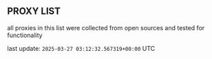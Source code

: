 ## PROXY LIST

all proxies in this list were collected from open sources and tested for functionality

last update: `2025-03-27 03:12:32.567319+00:00` UTC